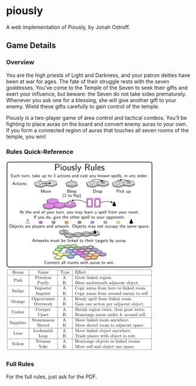 # piously
A web implementation of Piously, by Jonah Ostroff.

## Game Details

### Overview
You are the high priests of Light and Darkness, and your patron deities have been at war for ages. The fate of their struggle rests with the seven goddesses. You’ve come to the Temple of the Seven to seek their gifts and exert your influence, but beware: the Seven do not take sides prematurely. Whenever you ask one for a blessing, she will give another gift to your enemy. Wield these gifts carefully to gain control of the temple.

Piously is a two-player game of area control and tactical combos. You’ll be fighting to place auras on the board and convert enemy auras to your own. If you form a connected region of auras that touches all seven rooms of the temple, you win!

### Rules Quick-Reference
<img src="rules_quick_reference.png" width="400">
<img src="spells_quick_reference.png" width="400">

### Full Rules
For the full rules, just ask for the PDF.